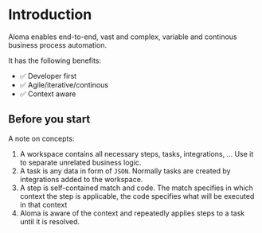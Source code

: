 # Introduction

Aloma enables end-to-end, vast and complex, variable and continous business process automation.

It has the following benefits:

* ✅ Developer first
* ✅ Agile/iterative/continous
* ✅ Context aware

## Before you start

A note on concepts:

1. A workspace contains all necessary steps, tasks, integrations, ... Use it to separate unrelated business logic.
1. A task is any data in form of `JSON`. Normally tasks are created by integrations added to the workspace.
1. A step is self-contained match and code. The match specifies in which context the step is applicable, the code specifies what will be executed in that context
1. Aloma is aware of the context and repeatedly applies steps to a task until it is resolved.



